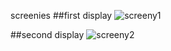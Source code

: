 screenies
##first display
![screeny1](http://a.pomf.se/5Ax1.png)

##second display
![screeny2](http://a.pomf.se/3Fh2.png)
